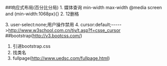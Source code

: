 ##响应式布局(百分比分局)
    1. 媒体查询
        min-width   max-width
        @media screen and (min-width:1068px){}
    2. 12删格
        <div class="container container-fluid">
            <div class="row clearfix">
                <div class=""></div>
                <div></div>
                <div></div>
                <div></div>
                <div></div>
                <div></div>
            </div>
        </div>
    3. user-select:none;用户操作禁用
    4. cursor:default;----->http://www.w3school.com.cn/tiy/t.asp?f=csse_cursor
##bootstrap(http://v3.bootcss.com/)
1. 引进bootstrap.css
2. 找类名
3. fullpage(http://www.uedsc.com/fullpage.html)